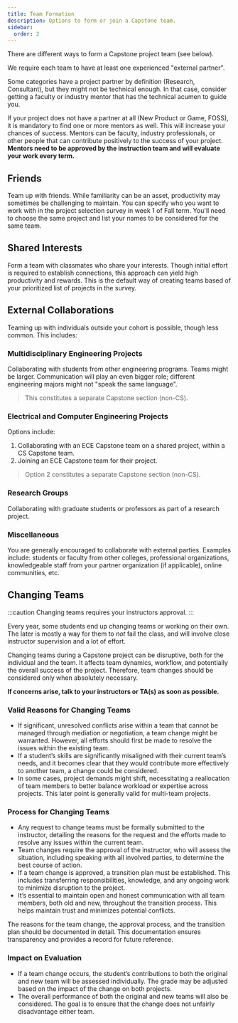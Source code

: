 ```yaml
---
title: Team Formation
description: Options to form or join a Capstone team.
sidebar:
  order: 2
---
```


There are different ways to form a Capstone project team (see below).

We require each team to have at least one experienced "external partner".

Some categories have a project partner by definition (Research, Consultant), but they might not be technical enough. In that case, consider getting a faculty or industry mentor that has the technical acumen to guide you.

If your project does not have a partner at all (New Product or Game, FOSS), it is mandatory to find one or more mentors as well. This will increase your chances of success. Mentors can be faculty, industry professionals, or other people that can contribute positively to the success of your project. **Mentors need to be approved by the instruction team and will evaluate your work every term.**

## Friends

Team up with friends. While familiarity can be an asset, productivity may sometimes be challenging to maintain. You can specify who you want to work with in the project selection survey in week 1 of Fall term. You'll need to choose the same project and list your names to be considered for the same team.

## Shared Interests

Form a team with classmates who share your interests. Though initial effort is required to establish connections, this approach can yield high productivity and rewards. This is the default way of creating teams based of your prioritized list of projects in the survey.

## External Collaborations

Teaming up with individuals outside your cohort is possible, though less common. This includes:

### Multidisciplinary Engineering Projects

Collaborating with students from other engineering programs. Teams might be larger. Communication will play an even bigger role; different engineering majors might not "speak the same language".

> This constitutes a separate Capstone section (non-CS).

### Electrical and Computer Engineering Projects

Options include:

1. Collaborating with an ECE Capstone team on a shared project, within a CS Capstone team.
2. Joining an ECE Capstone team for their project.

> Option 2 constitutes a separate Capstone section (non-CS).

### Research Groups

Collaborating with graduate students or professors as part of a research project.

### Miscellaneous

You are generally encouraged to collaborate with external parties. Examples include: students or faculty from other colleges, professional organizations, knowledgeable staff from your partner organization (if applicable), online communities, etc.

## Changing Teams

:::caution
Changing teams requires your instructors approval.
:::

Every year, some students end up changing teams or working on their own. The later is mostly a way for them to *not* fail the class, and will involve close instructor supervision and a lot of effort.

Changing teams during a Capstone project can be disruptive, both for the individual and the team. It affects team dynamics, workflow, and potentially the overall success of the project. Therefore, team changes should be considered only when absolutely necessary.

**If concerns arise, talk to your instructors or TA(s) as soon as possible.**

### Valid Reasons for Changing Teams

- If significant, unresolved conflicts arise within a team that cannot be managed through mediation or negotiation, a team change might be warranted. However, all efforts should first be made to resolve the issues within the existing team.
- If a student’s skills are significantly misaligned with their current team’s needs, and it becomes clear that they would contribute more effectively to another team, a change could be considered.
- In some cases, project demands might shift, necessitating a reallocation of team members to better balance workload or expertise across projects. This later point is generally valid for multi-team projects.

### Process for Changing Teams

- Any request to change teams must be formally submitted to the instructor, detailing the reasons for the request and the efforts made to resolve any issues within the current team.
- Team changes require the approval of the instructor, who will assess the situation, including speaking with all involved parties, to determine the best course of action.
- If a team change is approved, a transition plan must be established. This includes transferring responsibilities, knowledge, and any ongoing work to minimize disruption to the project.
- It’s essential to maintain open and honest communication with all team members, both old and new, throughout the transition process. This helps maintain trust and minimizes potential conflicts.

The reasons for the team change, the approval process, and the transition plan should be documented in detail. This documentation ensures transparency and provides a record for future reference.

### Impact on Evaluation

- If a team change occurs, the student’s contributions to both the original and new team will be assessed individually. The grade may be adjusted based on the impact of the change on both projects.
- The overall performance of both the original and new teams will also be considered. The goal is to ensure that the change does not unfairly disadvantage either team.

